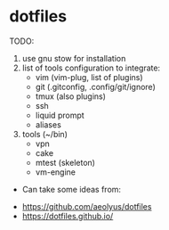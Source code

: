 # dotfiles

TODO:

1. use gnu stow for installation
2. list of tools configuration to integrate:
   - vim (vim-plug, list of plugins)
   - git (.gitconfig, .config/git/ignore)
   - tmux (also plugins)
   - ssh
   - liquid prompt
   - aliases
3. tools (~/bin)
   - vpn
   - cake
   - mtest (skeleton)
   - vm-engine

* Can take some ideas from:
- https://github.com/aeolyus/dotfiles
- https://dotfiles.github.io/
